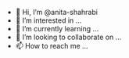 - 👋 Hi, I’m @anita-shahrabi
- 👀 I’m interested in ...
- 🌱 I’m currently learning ...
- 💞️ I’m looking to collaborate on ...
- 📫 How to reach me ...

<!---
anita-shahrabi/anita-shahrabi is a ✨ special ✨ repository because its `README.md` (this file) appears on your GitHub profile.
You can click the Preview link to take a look at your changes.
--->
